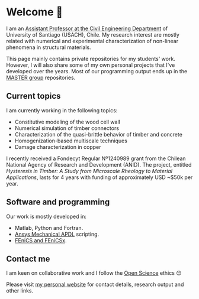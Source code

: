#  Welcome :wave:

I am an [Assistant Professor at the Civil Engineering Department](https://obrasciviles.usach.cl/academicos/carlos-felipe-guzman/) of University of Santiago (USACH), Chile. My research interest are mostly related with numerical and experimental characterization of non-linear phenomena in structural materials.

This page mainly contains private repositories for my students' work. However, I will also share some of my own personal projects that I've developed over the years. Most of our programming output ends up in the [MASTER group](https://github.com/MASTER-OOCC "MASTER") repositories.


## Current topics

I am currently working in the following topics:

- Constitutive modeling of the wood cell wall
- Numerical simulation of timber connectors
- Characterization of the quasi-brittle behavior of timber and concrete
- Homogenization-based multiscale techniques
- Damage characterization in copper

I recently received a Fondecyt Regular Nº1240989 grant from the Chilean National Agency of Research and Development (ANID). The project, entitled *Hysteresis in Timber: A Study from Microscale Rheology to Material Applications*, lasts for 4 years with funding of approximately USD ~$50k per year.

 
## Software and programming

Our work is mostly developed in:

- Matlab, Python and Fortran.
- [Ansys Mechanical APDL](https://www.ansys.com/blog/what-is-apdl "Ansys.com") scripting.
- [FEniCS and FEniCSx](https://fenicsproject.org/ "FEniCS project").


## Contact me

I am keen on collaborative work and I follow the [Open Science](https://www.fosteropenscience.eu/ "FOSTER") ethics :blush:

Please visit [my personal website](https://linktr.ee/cf.guzman "linktr.ee") for contact details, research output and other links.


<!--
**cfguzman/cfguzman** is a ✨ _special_ ✨ repository because its `README.md` (this file) appears on your GitHub profile.

Here are some ideas to get you started:

- 🔭 I’m currently working on ...
- 🌱 I’m currently learning ...
- 👯 I’m looking to collaborate on ...
- 🤔 I’m looking for help with ...
- 💬 Ask me about ...
- 📫 How to reach me: ...
- 😄 Pronouns: ...
- ⚡ Fun fact: ...
-->
